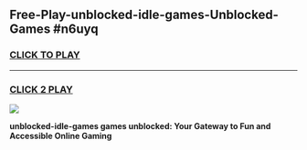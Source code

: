 
## Free-Play-unblocked-idle-games-Unblocked-Games #n6uyq
<h3>
<a href="https://news.freeplayer.one?title=unblocked-idle-games&ref=8M">CLICK TO PLAY</a></h3>
<hr>

<h3>
<a href="https://news.freeplayer.one?title=unblocked-idle-games&ref=8M">CLICK 2 PLAY</a>
  
</h3>

<a href="https://news.freeplayer.one?title=unblocked-idle-games&ref=8M"><img src="https://clearcache.store/games.png"></a>


**unblocked-idle-games games unblocked: Your Gateway to Fun and Accessible Online Gaming**
